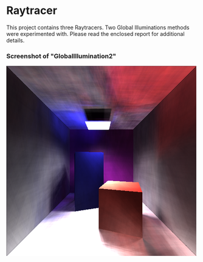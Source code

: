 # Raytracer

This project contains three Raytracers. Two Global Illuminations methods were experimented with. Please read the enclosed report for additional details. 

### Screenshot of "GlobalIllumination2"  

![screen](https://github.com/imalikshake/raytracer/blob/master/screenshot.png?raw=true)

